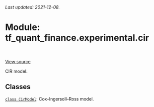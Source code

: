 <!--
This file is generated by a tool. Do not edit directly.
For open-source contributions the docs will be updated automatically.
-->

*Last updated: 2021-12-08.*

<div itemscope itemtype="http://developers.google.com/ReferenceObject">
<meta itemprop="name" content="tf_quant_finance.experimental.cir" />
<meta itemprop="path" content="Stable" />
</div>

# Module: tf_quant_finance.experimental.cir

<!-- Insert buttons and diff -->

<table class="tfo-notebook-buttons tfo-api" align="left">
</table>

<a target="_blank" href="https://github.com/google/tf-quant-finance/blob/master/tf_quant_finance/experimental/cir/__init__.py">View source</a>



CIR model.



## Classes

[`class CirModel`](../../tf_quant_finance/experimental/cir/CirModel.md): Cox–Ingersoll–Ross model.

